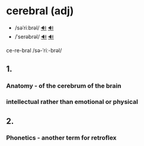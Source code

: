 # cerebral (adj)

- /səˈriːbrəl/ [🔊](https://www.oxfordlearnersdictionaries.com/media/english/uk_pron/c/cer/cereb/cerebral__gb_3.mp3) [🔊](https://www.oxfordlearnersdictionaries.com/media/english/us_pron/c/cer/cereb/cerebral__us_1_rr.mp3)
- /ˈserəbrəl/ [🔊](https://www.oxfordlearnersdictionaries.com/media/english/uk_pron/c/cer/cereb/cerebral__gb_1.mp3) [🔊](https://www.oxfordlearnersdictionaries.com/media/english/us_pron/c/cer/cereb/cerebral__us_2_rr.mp3)

ce-re-bral /sə-ˈriː-brəl/

## 1.

### Anatomy - of the cerebrum of the brain

### intellectual rather than emotional or physical

## 2.

### Phonetics - another term for retroflex